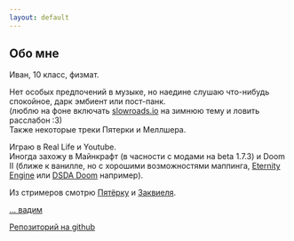 ```yaml
---
layout: default
---
```


## Обо мне
Иван, 10 класс, физмат.

Нет особых предпочений в музыке, но наедине слушаю что-нибудь спокойное, дарк эмбиент или пост-панк.  
(люблю на фоне включать [slowroads.io](https://slowroads.io) на зимнюю тему и ловить расслабон :3)  
Также некоторые треки Пятерки и Меллшера.

Играю в Real Life и Youtube.  
Иногда захожу в Майнкрафт (в часности с модами на beta 1.7.3) и Doom II (ближе к ванилле, но с хорошими возможностями маппинга, [Eternity Engine](https://github.com/team-eternity/eternity) или [DSDA Doom](https://github.com/kraflab/dsda-doom) например).

Из стримеров смотрю [Пятёрку](https://www.youtube.com/channel/UCwKfmsba1g3SDcOzbU4zPXw) и [Заквиеля](https://www.youtube.com/@ZakvielChannel).

[... вадим](../2024/10/21/html)

[Репозиторий на github](https://github.com/VanBog335/blog)
